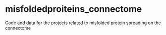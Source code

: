 # misfoldedproiteins_connectome

Code and data for the projects related to misfolded protein spreading on the connectome
